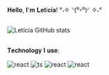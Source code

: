 𝐇𝐞𝐥𝐥𝐨, 𝐈'𝐦 𝐋𝐞𝐭í𝐜𝐢𝐚! °˖✧◝(⁰▿⁰)◜✧˖°

##


![Letícia GitHub stats](https://github-readme-stats.vercel.app/api?username=leticiavitoriadev&show_icons=true&theme=dracula) 



<div style="display: inline_block">
  
##
  
𝐓𝐞𝐜𝐡𝐧𝐨𝐥𝐨𝐠𝐲 𝐈 𝐮𝐬𝐞:
  
  <img align="center" alt="react" src="https://img.shields.io/badge/Java-ED8B00?style=for-the-badge&logo=openjdk&logoColor=white" />
  <img align="center" alt="ts" src="https://img.shields.io/badge/Python-3776AB?style=for-the-badge&logo=python&logoColor=white" />
  <img align="center" alt="react" src="https://img.shields.io/badge/C%2B%2B-00599C?style=for-the-badge&logo=c%2B%2B&logoColor=white"/>
  <img align="center" alt="react" src="https://img.shields.io/badge/C-00599C?style=for-the-badge&logo=c&logoColor=white"/>


</div><br/>
